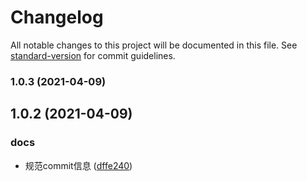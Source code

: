 # Changelog

All notable changes to this project will be documented in this file. See [standard-version](https://github.com/conventional-changelog/standard-version) for commit guidelines.

### 1.0.3 (2021-04-09)

## 1.0.2 (2021-04-09)


### docs

* 规范commit信息 ([dffe240](https://github.com/Niubaobao/template-cli/commit/dffe24028ed47a26217589dbac9e00f7ceafbf7d))
